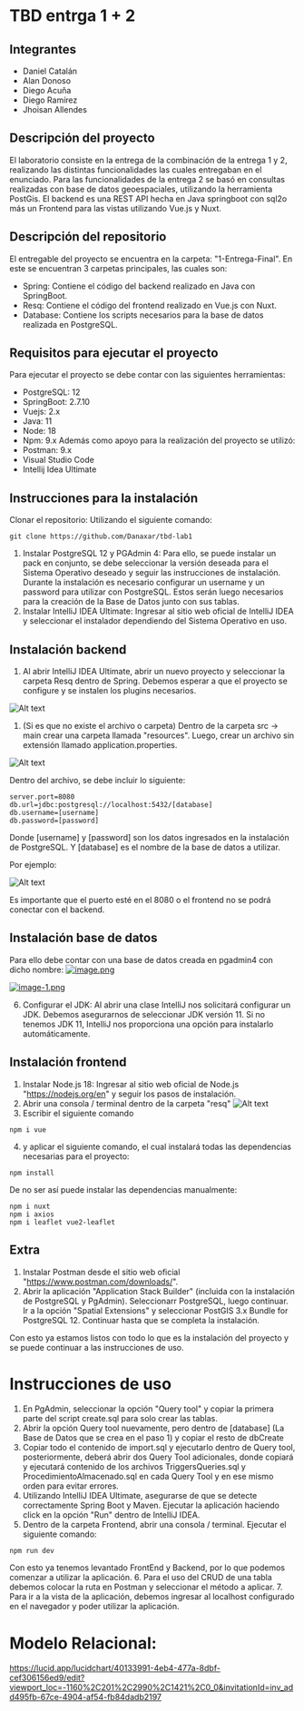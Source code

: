 # TBD entrga 1 + 2

## Integrantes
- Daniel Catalán
- Alan Donoso
- Diego Acuña
- Diego Ramírez
- Jhoisan Allendes

## Descripción del proyecto
El laboratorio consiste en la entrega de la combinación de la entrega 1 y 2,
realizando las distintas funcionalidades las cuales entregaban en el enunciado.
Para las funcionalidades de la entrega 2 se basó en consultas realizadas con 
base de datos geoespaciales, utilizando la herramienta PostGis. 
El backend es una REST API hecha en Java springboot con sql2o más un Frontend para las vistas utilizando Vue.js y Nuxt.

## Descripción del repositorio
El entregable del proyecto se encuentra en la carpeta: "1-Entrega-Final". En este se encuentran 3 carpetas principales, las cuales son:
- Spring: Contiene el código del backend realizado en Java con SpringBoot.
- Resq: Contiene el código del frontend realizado en Vue.js con Nuxt.
- Database: Contiene los scripts necesarios para la base de datos realizada en PostgreSQL.

## Requisitos para ejecutar el proyecto
Para ejecutar el proyecto se debe contar con las siguientes herramientas:
- PostgreSQL: 12
- SpringBoot: 2.7.10
- Vuejs: 2.x
- Java: 11
- Node: 18
- Npm: 9.x
Además como apoyo para la realización del proyecto se utilizó:
- Postman: 9.x
- Visual Studio Code
- Intellij Idea Ultimate

## Instrucciones para la instalación
Clonar el repositorio: Utilizando el siguiente comando:
```
git clone https://github.com/Danaxar/tbd-lab1
```
1. Instalar PostgreSQL 12 y PGAdmin 4: Para ello, se puede instalar un pack en conjunto, se debe 
seleccionar la versión deseada para el Sistema Operativo deseado y seguir las instrucciones de instalación. Durante la 
instalación es necesario configurar un username y un password para utilizar con PostgreSQL. Estos serán luego necesarios
para la creación de la Base de Datos junto con sus tablas.
1. Instalar IntelliJ IDEA Ultimate: Ingresar al sitio web oficial de IntelliJ IDEA y seleccionar el instalador dependiendo 
del Sistema Operativo en uso.
## Instalación backend
1. Al abrir IntelliJ IDEA Ultimate, abrir un nuevo proyecto y seleccionar la carpeta Resq dentro de Spring. Debemos esperar a que el proyecto
se configure y se instalen los plugins necesarios.

![Alt text](./media/imagee.png)

1. (Si es que no existe el archivo o carpeta) Dentro de la carpeta src -> main crear una carpeta llamada "resources". Luego, crear un archivo sin extensión llamado 
application.properties. 

![Alt text](./media/image-11.png)

Dentro del archivo, se debe incluir lo siguiente:
```
server.port=8080
db.url=jdbc:postgresql://localhost:5432/[database]
db.username=[username]
db.password=[password]
```
Donde [username] y [password] son los datos ingresados en la instalación de PostgreSQL. Y [database] es el nombre de la base de datos a utilizar. 

Por ejemplo:

![Alt text](./media/image-2.png)

Es importante que el puerto esté en el 8080 o el frontend no se podrá conectar con el backend.

## Instalación base de datos
Para ello debe contar con una base de datos creada en pgadmin4 con dicho nombre:
[![image.png](https://i.postimg.cc/bwrwHPCL/image.png)](https://postimg.cc/Jsw8MfWB)

[![image-1.png](https://i.postimg.cc/L4gkvd79/image-1.png)](https://postimg.cc/8sDrPYN9)


6. Configurar el JDK: Al abrir una clase IntelliJ nos solicitará configurar un JDK. 
Debemos asegurarnos de seleccionar JDK versión 11. Si no tenemos JDK 11, IntelliJ 
nos proporciona una opción para instalarlo automáticamente.

## Instalación frontend
1. Instalar Node.js 18: Ingresar al sitio web oficial de Node.js "https://nodejs.org/en" y seguir los pasos de instalación.
2. Abrir una consola / terminal dentro de la carpeta "resq" 
![Alt text](./media/image-3.png)
3. Escribir el siguiente comando
```
npm i vue
```

4.  y aplicar el siguiente comando, el cual instalará todas 
las dependencias necesarias para el proyecto:
```
npm install
```

De no ser así puede instalar las dependencias manualmente:
```
npm i nuxt
npm i axios
npm i leaflet vue2-leaflet
```

## Extra
1. Instalar Postman desde el sitio web oficial "https://www.postman.com/downloads/".
2.  Abrir la aplicación "Application Stack Builder" (incluida con la instalación de PostgreSQL y PgAdmin).
Seleccionarr PostgreSQL, luego continuar. Ir a la opción "Spatial Extensions" y seleccionar PostGIS 3.x Bundle for PostgreSQL 12. 
Continuar hasta que se completa la instalación.

Con esto ya estamos listos con todo lo que es la instalación del proyecto y se puede continuar a las instrucciones de uso.

# Instrucciones de uso
1. En PgAdmin, seleccionar la opción "Query tool" y copiar la primera parte del script create.sql para solo crear las tablas.
2. Abrir la opción Query tool nuevamente, pero dentro de [database] (La Base de Datos que se crea en el paso 1) y copiar el resto de dbCreate
3. Copiar todo el contenido de import.sql y ejecutarlo dentro de Query tool, posteriormente, deberá abrir dos Query Tool adicionales, donde copiará y ejecutará contenido de los archivos TriggersQueries.sql y ProcedimientoAlmacenado.sql en cada Query Tool y en ese mismo orden para evitar errores.
5. Utilizando IntelliJ IDEA Ultimate, asegurarse de que se detecte correctamente Spring Boot y Maven. Ejecutar la aplicación haciendo click en la opción "Run" dentro de IntelliJ IDEA.
6. Dentro de la carpeta Frontend, abrir una consola / terminal. Ejecutar el siguiente comando:
```
npm run dev
```
Con esto ya tenemos levantado FrontEnd y Backend, por lo que podemos comenzar a utilizar la aplicación.
6. Para el uso del CRUD de una tabla debemos colocar la ruta en Postman y seleccionar el método a aplicar.
7. Para ir a la vista de la aplicación, debemos ingresar al localhost configurado en el navegador y poder utilizar la aplicación.

# Modelo Relacional:
https://lucid.app/lucidchart/40133991-4eb4-477a-8dbf-cef306156ed9/edit?viewport_loc=-1160%2C201%2C2990%2C1421%2C0_0&invitationId=inv_add495fb-67ce-4904-af54-fb84dadb2197
